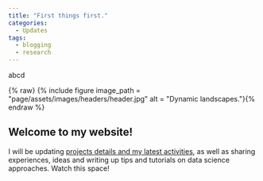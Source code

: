```yaml
---
title: "First things first."
categories:
  - Updates
tags:
  - blogging
  - research
---
```


abcd


{% raw} {% include figure image_path = "page/assets/images/headers/header.jpg" alt = "Dynamic landscapes."}{% endraw %}



## Welcome to my website!

I will be updating [projects details and my latest activities](/research/), as well as sharing experiences, ideas and writing up tips and tutorials on data science approaches. Watch this space!
